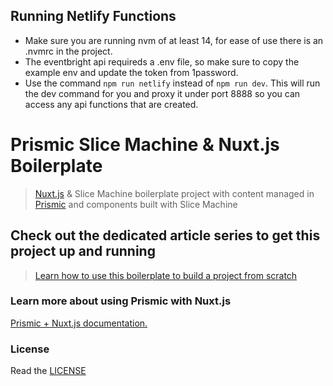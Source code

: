## Running Netlify Functions
 - Make sure you are running nvm of at least 14, for ease of use there is an .nvmrc in the project.
 - The eventbright api requireds a .env file, so make sure to copy the example env and update the token from 1password.
 - Use the command `npm run netlify` instead of `npm run dev`.  This will run the dev command for you and proxy it under port 8888 so you can access any api functions that are created.

# Prismic Slice Machine & Nuxt.js Boilerplate
> [Nuxt.js](https://nuxtjs.org/) & Slice Machine boilerplate project with content managed in [Prismic](https://prismic.io) and components built with Slice Machine

## Check out the dedicated article series to get this project up and running
> [Learn how to use this boilerplate to build a project from scratch](https://prismic.io/docs/technologies/tutorial-series-introduction-nuxtjs)

### Learn more about using Prismic with Nuxt.js

[Prismic + Nuxt.js documentation.](https://prismic.io/docs/technologies/nuxtjs)

### License

Read the [LICENSE](./LICENSE)
